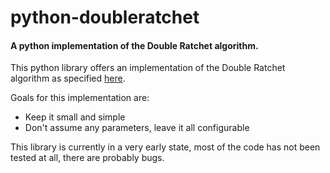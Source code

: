 # python-doubleratchet
#### A python implementation of the Double Ratchet algorithm.

This python library offers an implementation of the Double Ratchet algorithm as specified [here](https://signal.org/docs/specifications/doubleratchet/).

Goals for this implementation are:
- Keep it small and simple
- Don't assume any parameters, leave it all configurable

This library is currently in a very early state, most of the code has not been tested at all, there are probably bugs.
